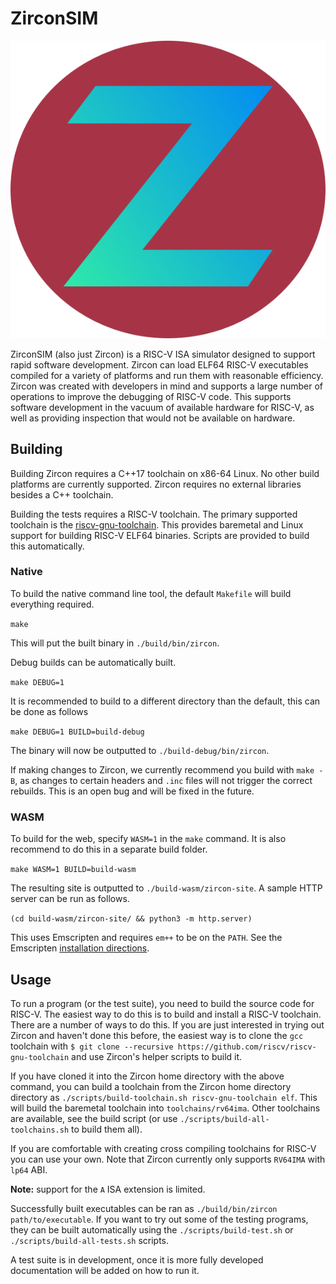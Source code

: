 # ZirconSIM

![Zircon Icon](img/icon.svg)

ZirconSIM (also just Zircon) is a RISC-V ISA simulator designed to support rapid software development.
Zircon can load ELF64 RISC-V executables compiled for a variety of platforms and run them with reasonable efficiency.
Zircon was created with developers in mind and supports a large number of operations to improve the debugging of RISC-V code.
This supports software development in the vacuum of available hardware for RISC-V, as well as providing inspection that would not be available on hardware.

## Building

Building Zircon requires a C++17 toolchain on x86-64 Linux.
No other build platforms are currently supported.
Zircon requires no external libraries besides a C++ toolchain.

Building the tests requires a RISC-V toolchain.
The primary supported toolchain is the [riscv-gnu-toolchain](https://github.com/riscv-collab/riscv-gnu-toolchain).
This provides baremetal and Linux support for building RISC-V ELF64 binaries.
Scripts are provided to build this automatically.

### Native

To build the native command line tool, the default `Makefile` will build everything required.

`make`

This will put the built binary in `./build/bin/zircon`.

Debug builds can be automatically built.

`make DEBUG=1`

It is recommended to build to a different directory than the default, this can be done as follows

`make DEBUG=1 BUILD=build-debug`

The binary will now be outputted to `./build-debug/bin/zircon`.

If making changes to Zircon, we currently recommend you build with `make -B`, as changes to certain headers and `.inc` files will not trigger the correct rebuilds.
This is an open bug and will be fixed in the future.

### WASM

To build for the web, specify `WASM=1` in the `make` command.
It is also recommend to do this in a separate build folder.

`make WASM=1 BUILD=build-wasm`

The resulting site is outputted to `./build-wasm/zircon-site`.
A sample HTTP server can be run as follows.

`(cd build-wasm/zircon-site/ && python3 -m http.server)`

This uses Emscripten and requires `em++` to be on the `PATH`.
See the Emscripten [installation directions](https://emscripten.org/docs/getting_started/downloads.html).

## Usage

To run a program (or the test suite), you need to build the source code for RISC-V.
The easiest way to do this is to build and install a RISC-V toolchain.
There are a number of ways to do this.
If you are just interested in trying out Zircon and haven't done this before, the easiest way is to clone the `gcc` toolchain with `$ git clone --recursive https://github.com/riscv/riscv-gnu-toolchain` and use Zircon's helper scripts to build it.

If you have cloned it into the Zircon home directory with the above command, you can build a toolchain from the Zircon home directory directory as `./scripts/build-toolchain.sh riscv-gnu-toolchain elf`.
This will build the baremetal toolchain into `toolchains/rv64ima`.
Other toolchains are available, see the build script (or use `./scripts/build-all-toolchains.sh` to build them all).

If you are comfortable with creating cross compiling toolchains for RISC-V you can use your own.
Note that Zircon currently only supports `RV64IMA` with `lp64` ABI.

**Note:** support for the `A` ISA extension is limited.

Successfully built executables can be ran as `./build/bin/zircon path/to/executable`.
If you want to try out some of the testing programs, they can be built automatically using the `./scripts/build-test.sh` or `./scripts/build-all-tests.sh` scripts.

A test suite is in development, once it is more fully developed documentation will be added on how to run it.
